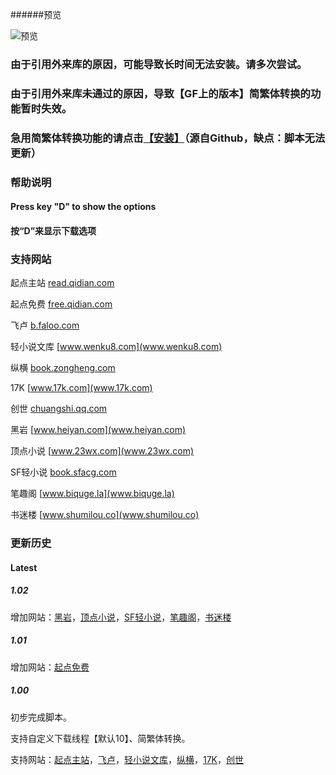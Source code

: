 ######预览

![预览](https://github.com/dodying/UserJs/raw/master/novelDownloader/1.png)

### 由于引用外来库的原因，可能导致长时间无法安装。请多次尝试。

### 由于引用外来库未通过的原因，导致【GF上的版本】简繁体转换的功能暂时失效。

### 急用简繁体转换功能的请点击[【安装】](https://github.com/dodying/UserJs/raw/master/novelDownloader/novelDownloaderRaw.user.js)（源自Github，缺点：脚本无法更新）

### 帮助说明

#### Press key "D" to show the options

#### 按“D”来显示下载选项

### 支持网站

起点主站 [read.qidian.com](read.qidian.com)

起点免费 [free.qidian.com](free.qidian.com)

飞卢 [b.faloo.com](b.faloo.com)

轻小说文库 [www.wenku8.com](www.wenku8.com)

纵横 [book.zongheng.com](book.zongheng.com)

17K [www.17k.com](www.17k.com)

创世 [chuangshi.qq.com](chuangshi.qq.com)

黑岩 [www.heiyan.com](www.heiyan.com)

顶点小说 [www.23wx.com](www.23wx.com)

SF轻小说 [book.sfacg.com](book.sfacg.com)

笔趣阁 [www.biquge.la](www.biquge.la)

书迷楼 [www.shumilou.co](www.shumilou.co)

### 更新历史

#### Latest
##### 1.02

增加网站：[黑岩](www.heiyan.com)，[顶点小说](www.23wx.com)，[SF轻小说](book.sfacg.com)，[笔趣阁](www.biquge.la)，[书迷楼](www.shumilou.co)

##### 1.01

增加网站：[起点免费](free.qidian.com)

##### 1.00

初步完成脚本。

支持自定义下载线程【默认10】、简繁体转换。

支持网站：[起点主站](read.qidian.com)，[飞卢](b.faloo.com)，[轻小说文库](www.wenku8.com)，[纵横](book.zongheng.com)，[17K](www.17k.com)，[创世](chuangshi.qq.com)
